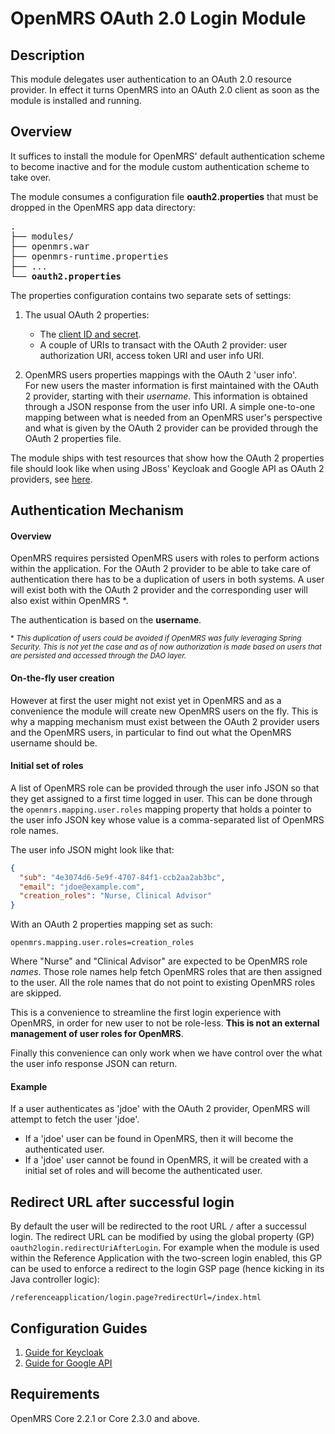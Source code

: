 # OpenMRS OAuth 2.0 Login Module

## Description
This module delegates user authentication to an OAuth 2.0 resource provider. In effect it turns OpenMRS into an OAuth 2.0 client as soon as the module is installed and running.


## Overview
It suffices to install the module for OpenMRS' default authentication scheme to become inactive and for the module custom authentication scheme to take over.

The module consumes a configuration file **oauth2.properties** that must be dropped in the OpenMRS app data directory:

<pre>
.
├── modules/
├── openmrs.war
├── openmrs-runtime.properties
├── ...
└── <b>oauth2.properties</b>
</pre>

The properties configuration contains two separate sets of settings:
1. The usual OAuth 2 properties:
    * The [client ID and secret](https://www.oauth.com/oauth2-servers/client-registration/client-id-secret/).
    * A couple of URIs to transact with the OAuth 2 provider: user authorization URI, access token URI and user info URI.

2. OpenMRS users properties mappings with the OAuth 2 'user info'.
<br/>For new users the master information is first maintained with the OAuth 2 provider, starting with their _username_. This information is obtained through a JSON response from the user info URI. A simple one-to-one mapping between what is needed from an OpenMRS user's perspective and what is given by the OAuth 2 provider can be provided through the OAuth 2 properties file.

The module ships with test resources that show how the OAuth 2 properties file should look like when using JBoss' Keycloak and Google API as OAuth 2 providers, see [here](./omod/src/test/resources/).

## Authentication Mechanism
#### Overview
OpenMRS requires persisted OpenMRS users with roles to perform actions within the application. For the OAuth 2 provider to be able to take care of authentication there has to be a duplication of users in both systems. A user will exist both with the OAuth 2 provider and the corresponding user will also exist within OpenMRS \*.

The authentication is based on the **username**.

<sub>\* _This duplication of users could be avoided if OpenMRS was fully leveraging Spring Security. This is not yet the case and as of now authorization is made based on users that are persisted and accessed through the DAO layer._</sub>

#### On-the-fly user creation
However at first the user might not exist yet in OpenMRS and as a convenience the module will create new OpenMRS users on the fly. This is why a mapping mechanism must exist between the OAuth 2 provider users and the OpenMRS users, in particular to find out what the OpenMRS username should be.

#### Initial set of roles
A list of OpenMRS role can be provided through the user info JSON so that they get assigned to a first time logged in user. This can be done through the `openmrs.mapping.user.roles` mapping property that holds a pointer to the user info JSON key whose value is a comma-separated list of OpenMRS role names.

The user info JSON might look like that:
```json
{
  "sub": "4e3074d6-5e9f-4707-84f1-ccb2aa2ab3bc",
  "email": "jdoe@example.com",
  "creation_roles": "Nurse, Clinical Advisor"
}
```
With an OAuth 2 properties mapping set as such:
```
openmrs.mapping.user.roles=creation_roles
```
Where "Nurse" and "Clinical Advisor" are expected to be OpenMRS role _names_. Those role names help fetch OpenMRS roles that are then assigned to the user. All the role names that do not point to existing OpenMRS roles are skipped.

This is a convenience to streamline the first login experience with OpenMRS, in order for new user to not be role-less. **This is not an external management of user roles for OpenMRS**.

Finally this convenience can only work when we have control over the what the user info response JSON can return.

#### Example
If a user authenticates as 'jdoe' with the OAuth 2 provider, OpenMRS will attempt to fetch the user 'jdoe'.
* If a 'jdoe' user can be found in OpenMRS, then it will become the authenticated user.
* If a 'jdoe' user cannot be found in OpenMRS, it will be created with a initial set of roles and will become the authenticated user.

## Redirect URL after successful login
By default the user will be redirected to the root URL `/` after a successul login. The redirect URL can be modified by using the global property (GP) `oauth2login.redirectUriAfterLogin`.
For example when the module is used within the Reference Application with the two-screen login enabled, this GP can be used to enforce a redirect to the login GSP page (hence kicking in its Java controller logic):
```
/referenceapplication/login.page?redirectUrl=/index.html
```

## Configuration Guides

1. [Guide for Keycloak](readme/Keycloak.md)
2. [Guide for Google API](readme/GoogleAPI.md)

## Requirements
OpenMRS Core 2.2.1 or Core 2.3.0 and above.
